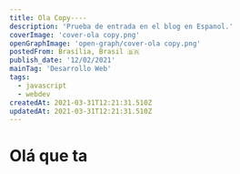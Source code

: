 ```yaml
---
title: Ola Copy----
description: 'Prueba de entrada en el blog en Espanol.'
coverImage: 'cover-ola copy.png'
openGraphImage: 'open-graph/cover-ola copy.png'
postedFrom: Brasília, Brasil 🇧🇷
publish_date: '12/02/2021'
mainTag: 'Desarrollo Web'
tags:
  - javascript
  - webdev
createdAt: 2021-03-31T12:21:31.510Z
updatedAt: 2021-03-31T12:21:31.510Z
---
```


# Olá que ta
